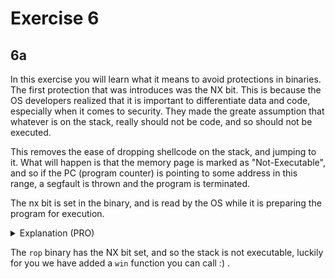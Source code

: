 # Exercise 6

## 6a
In this exercise you will learn what it means to avoid protections in binaries.
The first protection that was introduces was the NX bit.
This is because the OS developers realized that it is important to differentiate data and code, especially when it comes to security. They made the greate assumption that whatever is on the stack, really should not be code, and so should not be executed.

This removes the ease of dropping shellcode on the stack, and jumping to it.
What will happen is that the memory page is marked as "Not-Executable", and so if the PC (program counter) is pointing to some address in this range, a segfault is thrown and the program is terminated.

The nx bit is set in the binary, and is read by the OS while it is preparing the program for execution.
<details>
<summary>Explanation (PRO)</summary>
The executable format on unix systems is called ELF (Executable and Linkable File format), and this file format has a specific structure.
_Run `man elf` on linux to learn about it!_
One of the many things in the ELF file format is the Program Header table, that describes a butch of significant stuff about the binary. This is also where the information about how the loader should create the stack, this information is stored in the `GNU_STACK` program header. It looks like this (run `readelf -l ` on a program to see):
```
GNU_STACK      0x0000000000000000 0x0000000000000000 0x0000000000000000
               0x0000000000000000 0x0000000000000000  RW     10
```
You see the "RW" on the left? These are the flags, telling the loader that the stack should be (R)eadable and (W)ritable.
Note that it is specifically not e(X)ecutable meaning this has the NX bit set.
_checksec_ is a great tool for checking all kinds of binary protections, you can find it here https://github.com/slimm609/checksec.sh
</details>

The `rop` binary has the NX bit set, and so the stack is not executable, luckily for you we have added a `win` function you can call :) .


